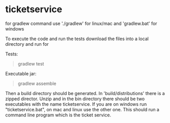 # ticketservice

for gradlew command use './gradlew' for linux/mac and 'gradlew.bat' for windows

To execute the code and run the tests download the files into a local directory
and run for

Tests:

>gradlew test

Executable jar:

>gradlew assemble

Then a build directory should be generated. In 'build/distributions' there is a
zipped director. Unzip and in the bin directory there should be two executables with
the name ticketservice. If you are on windows run "ticketservice.bat", on mac and linux
use the other one. This should run a command line program which is the ticket service.